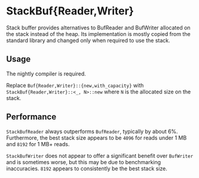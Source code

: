 # StackBuf{Reader,Writer}

Stack buffer provides alternatives to BufReader and BufWriter allocated on the stack instead of the
heap. Its implementation is mostly copied from the standard library and changed only when required
to use the stack.

## Usage

The nightly compiler is required.

Replace `Buf{Reader,Writer}::{new,with_capacity}` with `StackBuf{Reader,Writer}::<_, N>::new`
where `N` is the allocated size on the stack.

## Performance

`StackBufReader` always outperforms `BufReader`, typically by about 6%. Furthermore, the best stack
size appears to be `4096` for reads under 1 MB and `8192` for 1 MB+ reads.

`StackBufWriter` does not appear to offer a significant benefit over `BufWriter` and is sometimes
worse, but this may be due to benchmarking inaccuracies. `8192` appears to consistently be the best
stack size.
